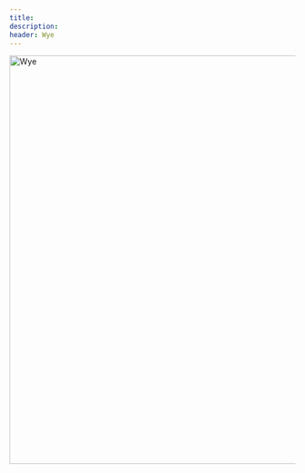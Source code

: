 ```yaml
---
title: 
description: 
header: Wye
---
```

<a data-flickr-embed="true"
		href="https://www.flickr.com/photos/ss9679/33547847840/in/dateposted-public/"
		title="Matterhorn">
	<img src="https://c1.staticflickr.com/4/3946/33547847840_a7332de4ec_c.jpg"
			width="720" height="720" alt="Wye">
</a>
<script async
	src="//embedr.flickr.com/assets/client-code.js" charset="utf-8"></script>
